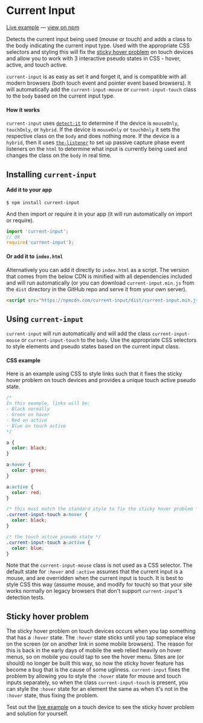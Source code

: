 # Current Input

[Live example][liveExample] &#8212; [view on npm][onNpm]

Detects the current input being used (mouse or touch) and adds a class to the body indicating the current input type. Used with the appropriate CSS selectors and styling this will fix the [sticky hover problem][stickyHover] on touch devices and allow you to work with 3 interactive pseudo states in CSS - hover, active, and touch active.

`current-input` is as easy as set it and forget it, and is compatible with all modern browsers (both touch event and pointer event based browsers). It will automatically add the `current-input-mouse` or `current-input-touch` class to the `body` based on the current input type.

#### How it works
`current-input` uses [`detect-it`][detectIt] to determine if the device is `mouseOnly`, `touchOnly`, or `hybrid`. If the device is `mouseOnly` or `touchOnly` it sets the respective class on the `body` and does nothing more. If the device is a `hybrid`, then it uses [`the-listener`][theListener] to set up passive capture phase event listeners on the `html` to determine what input is currently being used and changes the class on the `body` in real time.



## Installing `current-input`
#### Add it to your app
```terminal
$ npm install current-input
```
And then import or require it in your app (it will run automatically on import or require).
```javascript
import 'current-input';
// OR
require('current-input');
```
#### Or add it to `index.html`
Alternatively you can add it directly to `index.html` as a script. The version that comes from the below CDN is minified with all dependencies included and will run automatically (or you can download `current-input.min.js` from the `dist` directory in the GitHub repo and serve it from your own server).
```html
<script src="https://npmcdn.com/current-input/dist/current-input.min.js"></script>
```

## Using `current-input`

`current-input` will run automatically and will add the class `current-input-mouse` or `current-input-touch` to the `body`. Use the appropriate CSS selectors to style elements and pseudo states based on the current input class.

#### CSS example
Here is an example using CSS to style links such that it fixes the sticky hover problem on touch devices and provides a unique touch active pseudo state.


```CSS
/*
In this example, links will be:
- Black normally
- Green on hover
- Red on active
- Blue on touch active
*/

a {
  color: black;
}

a:hover {
  color: green;
}

a:active {
  color: red;
}

/* this must match the standard style to fix the sticky hover problem */
.current-input-touch a:hover {
  color: black;
}

/* the touch active pseudo state */
.current-input-touch a:active {
  color: blue;
}
```

Note that the `current-input-mouse` class is not used as a CSS selector. The default state for `:hover` and `:active` assumes that the current input is a mouse, and are overridden when the current input is touch. It is best to style CSS this way (assume mouse, and modify for touch) so that your site works normally on legacy browsers that don't support `current-input`'s detection tests.

## Sticky hover problem
The sticky hover problem on touch devices occurs when you tap something that has a `:hover` state. The `:hover` state sticks until you tap someplace else on the screen (or on another link in some mobile browsers). The reason for this is back in the early days of mobile the web relied heavily on hover menus, so on mobile you could tap to see the hover menu. Sites are (or should) no longer be built this way, so now the sticky hover feature has become a bug that is the cause of some ugliness. `current-input` fixes the problem by allowing you to style the `:hover` state for mouse and touch inputs separately, so when the class `current-input-touch` is present, you can style the `:hover` state for an element the same as when it's not in the `:hover` state, thus fixing the problem.

Test out the [live example][liveExample] on a touch device to see the sticky hover problem and solution for yourself.

[liveExample]: http://current-input.rafrex.com
[onNpm]: https://www.npmjs.com/package/current-input
[detectIt]: https://github.com/rafrex/detect-it
[theListener]: https://github.com/rafrex/the-listener
[stickyHover]: https://github.com/rafrex/current-input#sticky-hover-problem
